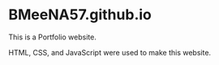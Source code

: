 # BMeeNA57.github.io

This is a Portfolio website. 

HTML, CSS, and JavaScript were used to make this website. 

